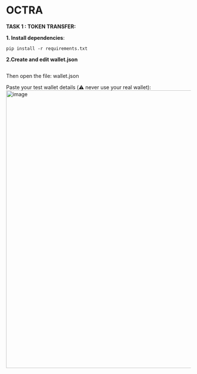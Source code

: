 # OCTRA

**TASK 1 : TOKEN TRANSFER:**

**1. Install dependencies**: 
```
pip install -r requirements.txt
```
**2.Create and edit wallet.json**
```cp wallet.json.example wallet.json
```
Then open the file: wallet.json

Paste your test wallet details (⚠️ never use your real wallet): <img width="821" height="758" alt="image" src="https://github.com/user-attachments/assets/dffb68e0-880d-432f-a452-50d3ba20d862" />

